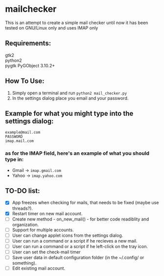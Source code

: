 # mailchecker
This is an attempt to create a simple mail checker
until now it has been tested on GNU/Linux only and uses IMAP only   

Requirements:
--------------
gtk2  
python2     
pygtk
PyGObject 3.10.2+

How To Use:
------------
1. Simply open a terminal and run `python2 mail_checker.py`
2. In the settings dialog place you email and your password.

Example for what you might type into the settings dialog:
---------------------------------------------------
```
example@mail.com  
PASSWORD 
imap.mail.com
```
### as for the IMAP field, here's an example of what you should type in:
- Gmail -> `imap.gmail.com`	
- Yahoo -> `imap.yahoo.com` 

TO-DO list:
------------
- [x] App freezes when checking for mails, that needs to be fixed (maybe use threads?).
- [x] Restart timer on new mail account.
- [ ] Create new method - on_new_mail() - for better code readiblity and organization.
- [ ] Support for multiple accounts.
- [ ] User can change applet icons from the settings dialog.
- [ ] User can run a command or a script if he recieves a new mail.
- [ ] User can run a command or a script if he left-click on the tray icon.
- [ ] User can set the check-mail timer
- [ ] Save user data in default configuration folder (in the ~/.config/ or something). 
- [ ] Edit existing mail account.
